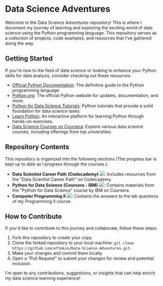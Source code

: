 # Data Science Adventures

Welcome to the Data Science Adventures repository! This is where I document my journey of learning and exploring the exciting world of data science using the Python programming language. This repository serves as a collection of projects, code examples, and resources that I've gathered along the way.

## Getting Started

If you're new to the field of data science or looking to enhance your Python skills for data analysis, consider checking out these resources:

- [Official Python Documentation](https://docs.python.org/3/): The definitive guide to the Python programming language.
- [Python.org](https://www.python.org/): The official Python website for updates, documentation, and more.
- [Python for Data Science Tutorials](https://docs.python.org/3/tutorial/index.html): Python tutorials that provide a solid foundation for data science tasks.
- [Learn Python](https://www.learnpython.org/): An interactive platform for learning Python through hands-on exercises.
- [Data Science Courses on Coursera](https://www.coursera.org/): Explore various data science courses, including offerings from top universities.

## Repository Contents

This repository is organized into the following sections (The progress bar is kept up to date as I progress through the courses.):

- **Data Scientist Career Path (Codecademy)** ![](https://geps.dev/progress/31): Includes resources from the "Data Scientist Career Path" on Codecademy.
- **Python for Data Science (Coursera - IBM)** ![](https://geps.dev/progress/100): Contains materials from the "Python for Data Science" course by IBM on Coursera.
- **Computer Programming II** ![](https://geps.dev/progress/100): Contains the answers to the lab questions of my Programming II course.

## How to Contribute

If you'd like to contribute to this journey and collaborate, follow these steps:

1. Fork this repository to create your copy.
2. Clone the forked repository to your local machine: `git clone https://github.com/eftekin/Data-Science-Adventures.git`.
3. Make your changes and commit them locally.
4. Open a "Pull Request" to submit your changes for review and potential inclusion.

I'm open to any contributions, suggestions, or insights that can help enrich my data science learning experience!
